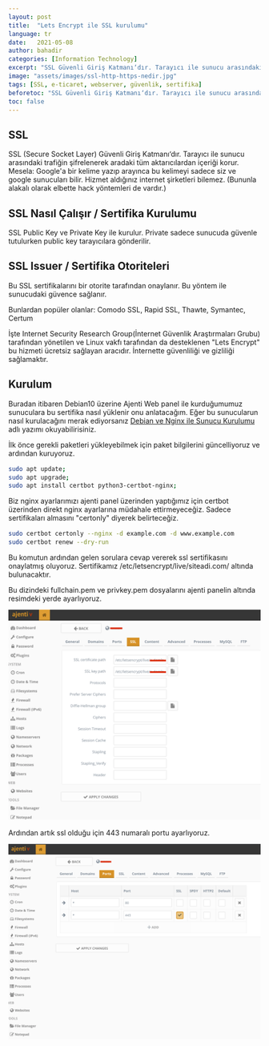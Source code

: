 ```yaml
---
layout: post
title:  "Lets Encrypt ile SSL kurulumu"
language: tr
date:   2021-05-08
author: bahadir
categories: [Information Technology]
excerpt: "SSL Güvenli Giriş Katmanı‘dır. Tarayıcı ile sunucu arasındaki trafiğin şifrelenerek aradaki tüm aktarıcılardan içeriği korur. Lets Encrypt bu hizmeti ücretsiz sağlayan aracıdır. İnternette güvenliliği ve gizliliği sağlamaktır."
image: "assets/images/ssl-http-https-nedir.jpg" 
tags: [SSL, e-ticaret, webserver, güvenlik, sertifika]
beforetoc: "SSL Güvenli Giriş Katmanı‘dır. Tarayıcı ile sunucu arasındaki trafiğin şifrelenerek aradaki tüm aktarıcılardan içeriği korur. Lets Encrypt bu hizmeti ücretsiz sağlayan aracıdır. İnternette güvenliliği ve gizliliği sağlamaktır."
toc: false
---
```


## SSL

SSL (Secure Socket Layer) Güvenli Giriş Katmanı‘dır.
Tarayıcı ile sunucu arasındaki trafiğin şifrelenerek aradaki tüm aktarıcılardan içeriği korur.
Mesela: Google'a bir kelime yazıp arayınca bu kelimeyi sadece siz ve google sunucuları bilir.
Hizmet aldığınız internet şirketleri bilemez. (Bununla alakalı olarak elbette hack yöntemleri de vardır.)

## SSL Nasıl Çalışır / Sertifika Kurulumu

SSL Public Key ve Private Key ile kurulur.
Private sadece sunucuda güvenle tutulurken public key tarayıcılara gönderilir.

## SSL Issuer / Sertifika Otoriteleri

Bu SSL sertifikalarını bir otorite tarafından onaylanır. Bu yöntem ile sunucudaki güvence sağlanır.

Bunlardan popüler olanlar: Comodo SSL, Rapid SSL, Thawte, Symantec, Certum

İşte Internet Security Research Group(İnternet Güvenlik Araştırmaları Grubu) tarafından yönetilen ve Linux vakfı tarafından da desteklenen "Lets Encrypt" bu hizmeti ücretsiz sağlayan aracıdır. İnternette güvenliliği ve gizliliği sağlamaktır.

## Kurulum

Buradan itibaren Debian10 üzerine Ajenti Web panel ile kurduğumumuz sunuculara bu sertifika nasıl yüklenir onu anlatacağım. Eğer bu sunucularun nasıl kurulacağını merak ediyorsanız [Debian ve Nginx ile Sunucu Kurulumu](/debian-ve-nginx-ile-webserver-kurulumu) adlı yazımı okuyabilirisiniz.

İlk önce gerekli paketleri yükleyebilmek için paket bilgilerini güncelliyoruz ve ardından kuruyoruz.

```bash
sudo apt update;
sudo apt upgrade;
sudo apt install certbot python3-certbot-nginx;

```

Biz nginx ayarlarımızı ajenti panel üzerinden yaptığımız için certbot üzerinden direkt nginx ayarlarına müdahale ettirmeyeceğiz. Sadece sertifikaları almasını "certonly" diyerek belirteceğiz.

```bash
sudo certbot certonly --nginx -d example.com -d www.example.com
sudo certbot renew --dry-run
```

Bu komutun ardından gelen sorulara cevap vererek ssl sertifikasını onaylatmış oluyoruz.
Sertifikamız /etc/letsencrypt/live/siteadi.com/ altında bulunacaktır.

Bu dizindeki fullchain.pem ve privkey.pem dosyalarını ajenti panelin altında resimdeki yerde ayarlıyoruz.

![sertifika ayarı](/assets/images/ssl-ajenti-1.png)

Ardından artık ssl olduğu için 443 numaralı portu ayarlıyoruz.

![ssl port ayarı](/assets/images/ssl-ajenti-2.png)